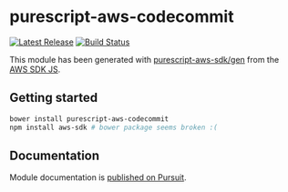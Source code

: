 # purescript-aws-codecommit

[![Latest Release](https://pursuit.purescript.org/packages/purescript-aws-codecommit/badge)](https://pursuit.purescript.org/packages/purescript-aws-codecommit)
[![Build Status](https://app.wercker.com/status/5909b9e96d1080804b17a28f72f87b6b/s/master)](https://app.wercker.com/project/byKey/5909b9e96d1080804b17a28f72f87b6b)

This module has been generated with [purescript-aws-sdk/gen](https://github.com/purescript-aws-sdk/gen) from the [AWS SDK JS](https://github.com/aws/aws-sdk-js).

## Getting started

```sh
bower install purescript-aws-codecommit
npm install aws-sdk # bower package seems broken :(
```

## Documentation

Module documentation is [published on Pursuit](http://pursuit.purescript.org/packages/purescript-aws-codecommit).
